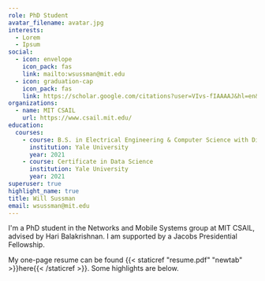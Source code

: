 ```yaml
---
role: PhD Student
avatar_filename: avatar.jpg
interests:
  - Lorem
  - Ipsum
social:
  - icon: envelope
    icon_pack: fas
    link: mailto:wsussman@mit.edu
  - icon: graduation-cap
    icon_pack: fas
    link: https://scholar.google.com/citations?user=VIvs-fIAAAAJ&hl=en&oi=sra
organizations:
  - name: MIT CSAIL
    url: https://www.csail.mit.edu/
education:
  courses:
    - course: B.S. in Electrical Engineering & Computer Science with Distinction
      institution: Yale University
      year: 2021
    - course: Certificate in Data Science
      institution: Yale University
      year: 2021
superuser: true
highlight_name: true
title: Will Sussman
email: wsussman@mit.edu
---
```

I'm a PhD student in the Networks and Mobile Systems group at MIT CSAIL, advised by Hari Balakrishnan. I am supported by a Jacobs Presidential Fellowship.

<!-- 
{{< icon name="download" pack="fas" >}}
 -->
My one-page resume can be found {{< staticref "resume.pdf" "newtab" >}}here{{< /staticref >}}. Some highlights are below.
